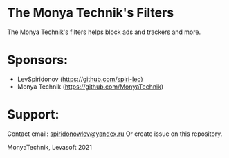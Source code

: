 # The Monya Technik's Filters
The Monya Technik's filters helps block ads and trackers and more.
# Sponsors:
+ LevSpiridonov (https://github.com/spiri-leo)
+ Monya Technik (https://github.com/MonyaTechnik)
# Support:
Contact email: spiridonowlev@yandex.ru
Or create issue on this repository.

MonyaTechnik, Levasoft 2021
